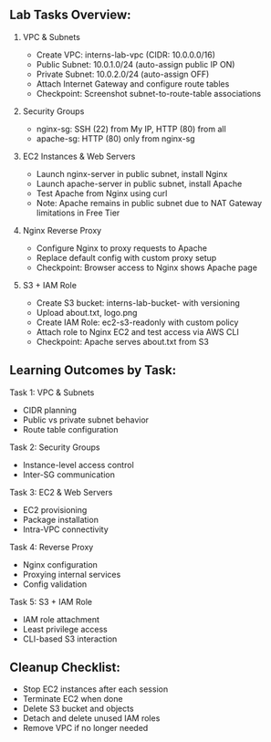 Lab Tasks Overview:
-------------------

1. VPC & Subnets
   - Create VPC: interns-lab-vpc (CIDR: 10.0.0.0/16)
   - Public Subnet: 10.0.1.0/24 (auto-assign public IP ON)
   - Private Subnet: 10.0.2.0/24 (auto-assign OFF)
   - Attach Internet Gateway and configure route tables
   - Checkpoint: Screenshot subnet-to-route-table associations

2. Security Groups
   - nginx-sg: SSH (22) from My IP, HTTP (80) from all
   - apache-sg: HTTP (80) only from nginx-sg

3. EC2 Instances & Web Servers
   - Launch nginx-server in public subnet, install Nginx
   - Launch apache-server in public subnet, install Apache
   - Test Apache from Nginx using curl
   - Note: Apache remains in public subnet due to NAT Gateway limitations in Free Tier

4. Nginx Reverse Proxy
   - Configure Nginx to proxy requests to Apache
   - Replace default config with custom proxy setup
   - Checkpoint: Browser access to Nginx shows Apache page

5. S3 + IAM Role
   - Create S3 bucket: interns-lab-bucket-<name> with versioning
   - Upload about.txt, logo.png
   - Create IAM Role: ec2-s3-readonly with custom policy
   - Attach role to Nginx EC2 and test access via AWS CLI
   - Checkpoint: Apache serves about.txt from S3

Learning Outcomes by Task:
--------------------------

Task 1: VPC & Subnets
- CIDR planning
- Public vs private subnet behavior
- Route table configuration

Task 2: Security Groups
- Instance-level access control
- Inter-SG communication

Task 3: EC2 & Web Servers
- EC2 provisioning
- Package installation
- Intra-VPC connectivity

Task 4: Reverse Proxy
- Nginx configuration
- Proxying internal services
- Config validation

Task 5: S3 + IAM Role
- IAM role attachment
- Least privilege access
- CLI-based S3 interaction

Cleanup Checklist:
------------------
- Stop EC2 instances after each session
- Terminate EC2 when done
- Delete S3 bucket and objects
- Detach and delete unused IAM roles
- Remove VPC if no longer needed
